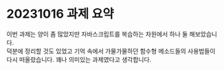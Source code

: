 # 20231016 과제 요약
이번 과제는 양이 좀 많았지만 자바스크립트를 복습하는 차원에서 하나 둘 해보았습니다.   
덕분에 정리할 것도 있었고 기억 속에서 가물가물하던 함수형 메소드들의 사용법들이   
다시 떠올랐습니다. 꽤나 의미있는 과제였다고 생각합니다.